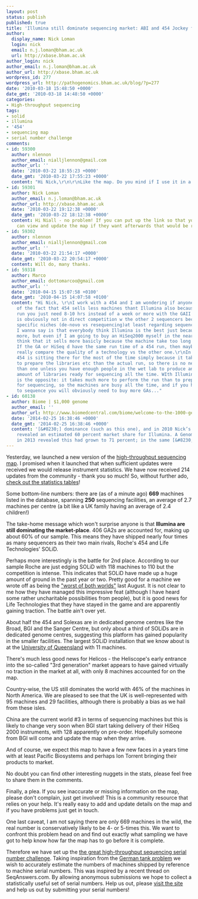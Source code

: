 ```yaml
---
layout: post
status: publish
published: true
title: 'Illumina still dominate sequencing market: ABI and 454 Jockey for 2nd Place'
author:
  display_name: Nick Loman
  login: nick
  email: n.j.loman@bham.ac.uk
  url: http://xbase.bham.ac.uk
author_login: nick
author_email: n.j.loman@bham.ac.uk
author_url: http://xbase.bham.ac.uk
wordpress_id: 277
wordpress_url: http://pathogenomics.bham.ac.uk/blog/?p=277
date: '2010-03-18 15:48:50 +0000'
date_gmt: '2010-03-18 14:48:50 +0000'
categories:
- High-throughput sequencing
tags:
- solid
- illumina
- '454'
- sequencing map
- serial number challenge
comments:
- id: 59300
  author: nlennon
  author_email: nialljlennon@gmail.com
  author_url: ''
  date: '2010-03-22 18:55:23 +0000'
  date_gmt: '2010-03-22 17:55:23 +0000'
  content: "Hi Nick,\r\n\r\nLike the map. Do you mind if I use it in a talk?\r\n\r\nthanks\r\nNiall"
- id: 59301
  author: Nick Loman
  author_email: n.j.loman@bham.ac.uk
  author_url: http://xbase.bham.ac.uk
  date: '2010-03-22 19:12:38 +0000'
  date_gmt: '2010-03-22 18:12:38 +0000'
  content: Hi Niall - no problem! If you can put up the link so that your audience
    can view and update the map if they want afterwards that would be really helpful.
- id: 59302
  author: nlennon
  author_email: nialljlennon@gmail.com
  author_url: ''
  date: '2010-03-22 21:54:17 +0000'
  date_gmt: '2010-03-22 20:54:17 +0000'
  content: Will do, many thanks.
- id: 59318
  author: Marco
  author_email: dottomarcoo@gmail.com
  author_url: ''
  date: '2010-04-15 15:07:58 +0100'
  date_gmt: '2010-04-15 14:07:58 +0100'
  content: "Hi Nick, \r\nI work with a 454 and I am wondering if anyone has ever tought
    of the fact that 454 sells less machines thant Illumina also because for a sequencing
    run you just need 8-10 hrs instead of a week or more with the GAII or SOLiD?\r\n454
    is obviously not in direct competition w the other 2 sequencers because they have
    specific niches (de-novo vs resequencing)at least regarding sequencing DNA.\r\nWhat
    I wanna say is that everybody think Illumina is the best just because it sells
    more, but even if I am going to buy an HiSeq2000 myself in the near future, I
    think that it sells more basicly because the machine take too long to do its job.
    If the GA or HiSeq d have the same run time of a 454 run, then maybe we could
    really compare the quality of a technology vs the other one.\r\nIn our lab the
    454 is sitting there for the most of the time simply because it takes much more
    to prepare the libraries etc than the actual run, so there is no need to by more
    than one unless you have enough people in the wet lab to produce an enourmous
    amount of libraries ready for sequencing all the time. WIth Illumina the problem
    is the opposite: it takes much more to perform the run than to prepare the DNA
    for sequencing, so the machines are busy all the time, and if you have enough
    to sequence you will obviously need to buy more GAs..."
- id: 60138
  author: Biome | $1,000 genome
  author_email: ''
  author_url: http://www.biomedcentral.com/biome/welcome-to-the-1000-genome/
  date: '2014-02-25 16:38:46 +0000'
  date_gmt: '2014-02-25 16:38:46 +0000'
  content: '[&#8230;] dominance (such as this one), and in 2010 Nick’s Omicsmaps survey
    revealed an estimated 60 percent market share for Illumina. A GenomeWeb survey
    in 2013 revealed this had grown to 71 percent; in the same [&#8230;]'
---
```

<p>Yesterday, we launched a new version of the <a href="http://pathogenomics.bham.ac.uk/hts">high-throughput sequencing map</a>. I promised when it launched that when sufficient updates were received we would release instrument statistics. We have now received 214 updates from the community - thank you so much! So, without further ado, <a href="http://pathogenomics.bham.ac.uk/hts/stats">check out the statistics tables</a>!</p>
<p>Some bottom-line numbers: there are (as of a minute ago) <strong>669</strong> machines listed in the database, spanning <strong>250</strong> sequencing facilities, an average of 2.7 machines per centre (a bit like a UK family having an average of 2.4 children!)</p>
<p>The take-home message which won't surprise anyone is that <strong>Illumina are still dominating the market-place</strong>. 406 GA2s are accounted for, making up about 60% of our sample. This means they have shipped nearly four times as many sequencers as their two main rivals, Roche's 454 and Life Technologies' SOLiD.</p>
<p>Perhaps more interestingly is the battle for 2nd place. According to our sample Roche are just edging SOLiD with 118 machines to 110 but the competition is intense. This indicates that SOLiD have made up a huge amount of ground in the past year or two. Pretty good for a machine we wrote off as being the <a href="http://pathogenomics.bham.ac.uk/blog/2009/08/abi-challenge-sanger-centre/">"worst of both worlds"</a> last August. It is not clear to me how they have managed this impressive feat (although I have heard some rather uncharitable possibilities from people), but it is good news for Life Technologies that they have stayed in the game and are apparently gaining traction. The battle ain't over yet.</p>
<p>About half the 454 and Solexas are in dedicated genome centres like the Broad, BGI and the Sanger Centre, but only about a third of SOLiDs are in dedicated genome centres, suggesting this platform has gained popularity in the smaller facilities. The largest SOLiD installation that we know about is at the <a href="http://pathogenomics.bham.ac.uk/hts/centres/institute-for-molecular-bioscience-university-of-queensland/">University of Queensland</a> with 11 machines.</p>
<p>There's much less good news for Helicos - the Heliscope's early entrance into the so-called "3rd generation" market appears to have gained virtually no traction in the market at all, with only 8 machines accounted for on the map.</p>
<p>Country-wise, the US still dominates the world with 46% of the machines in North America. We are pleased to see that the UK is well-represented with 95 machines and 29 facilities, although there is probably a bias as we hail from these isles.</p>
<p>China are the current world #3 in terms of sequencing machines but this is likely to change very soon when BGI start taking delivery of their HiSeq 2000 instruments, with 128 apparently on pre-order. Hopefully someone from BGI will come and update the map when they arrive.</p>
<p>And of course, we expect this map to have a few new faces in a years time with at least Pacific Biosystems and perhaps Ion Torrent bringing their products to market.</p>
<p>No doubt you can find other interesting nuggets in the stats, please feel free to share them in the comments.</p>
<p>Finally, a plea. If you see inaccurate or missing information on the map, please don't complain, just get involved! This is a community resource that relies on your help. It's really easy to add and update details on the map and if you have problems just get in touch.</p>
<p>One last caveat, I am not saying there are only 669 machines in the wild, the real number is conservatively likely to be 4- or 5-times this. We want to confront this problem head on and find out exactly what sampling we have got to help know how far the map has to go before it is complete.</p>
<p>Therefore we have set up the <a href="http://pathogenomics.bham.ac.uk/hts/serial">the great high-throughput sequencing serial number challenge</a>. Taking inspiration from the <a href="http://en.wikipedia.org/wiki/German_tank_problem">German tank problem</a> we wish to accurately estimate the numbers of machines shipped by reference to machine serial numbers. This was inspired by a recent thread on SeqAnswers.com. By allowing anonymous submissions we hope to collect a statistically useful set of serial numbers. Help us out, please <a href="http://pathogenomics.bham.ac.uk/hts/serial">visit the site</a> and help us out by submitting your serial numbers!</p>
